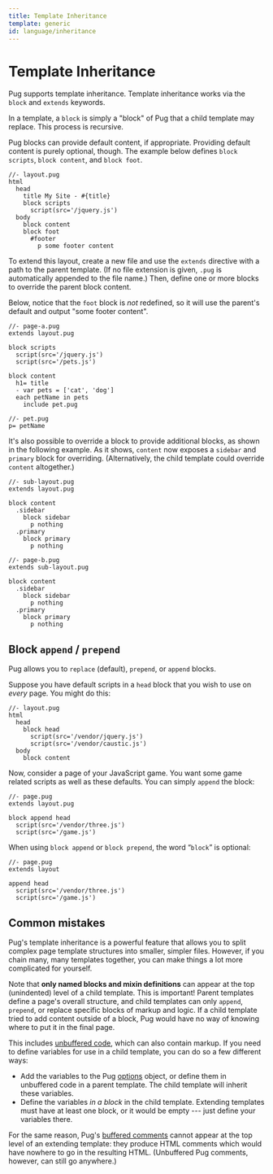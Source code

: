 ```yaml
---
title: Template Inheritance
template: generic
id: language/inheritance
---
```


# Template Inheritance

Pug supports template inheritance. Template inheritance works via the `block` and `extends` keywords. 

In a template, a `block` is simply a "block" of Pug that a child template may replace. This process is recursive.

Pug blocks can provide default content, if appropriate. Providing default content is purely optional, though. The example below defines `block scripts`, `block content`, and `block foot`.  

```pug
//- layout.pug
html
  head
    title My Site - #{title}
    block scripts
      script(src='/jquery.js')
  body
    block content
    block foot
      #footer
        p some footer content
```

To extend this layout, create a new file and use the `extends` directive with a path to the parent template. (If no file extension is given, `.pug` is automatically appended to the file name.) Then, define one or more blocks to override the parent block content. 

Below, notice that the `foot` block is *not* redefined, so it will use the parent's default and output "some footer content".

```pug
//- page-a.pug
extends layout.pug

block scripts
  script(src='/jquery.js')
  script(src='/pets.js')

block content
  h1= title
  - var pets = ['cat', 'dog']
  each petName in pets
    include pet.pug
```

```pug
//- pet.pug
p= petName
```

It's also possible to override a block to provide additional blocks, as shown in the following example. As it shows, `content` now exposes a `sidebar` and `primary` block for overriding. (Alternatively, the child template could override `content` altogether.)

```pug
//- sub-layout.pug
extends layout.pug

block content
  .sidebar
    block sidebar
      p nothing
  .primary
    block primary
      p nothing
```

```pug
//- page-b.pug
extends sub-layout.pug

block content
  .sidebar
    block sidebar
      p nothing
  .primary
    block primary
      p nothing
```

## Block `append` / `prepend`

Pug allows you to `replace` (default), `prepend`, or `append` blocks. 

Suppose you have default scripts in a `head` block that you wish to use on *every* page. You might do this:

```pug
//- layout.pug
html
  head
    block head
      script(src='/vendor/jquery.js')
      script(src='/vendor/caustic.js')
  body
    block content
```

Now, consider a page of your JavaScript game. You want some game related scripts as well as these defaults. You can simply `append` the block:

```pug
//- page.pug
extends layout.pug

block append head
  script(src='/vendor/three.js')
  script(src='/game.js')
```

When using `block append` or `block prepend`, the word “`block`” is optional:

```pug
//- page.pug
extends layout

append head
  script(src='/vendor/three.js')
  script(src='/game.js')
```

## Common mistakes

Pug's template inheritance is a powerful feature that allows you to split complex page template structures into smaller, simpler files. However, if you chain many, many templates together, you can make things a lot more complicated for yourself.

Note that **only named blocks and mixin definitions** can appear at the top (unindented) level of a child template. This is important! Parent templates define a page's overall structure, and child templates can only `append`, `prepend`, or replace specific blocks of markup and logic. If a child template tried to add content outside of a block, Pug would have no way of knowing where to put it in the final page.

This includes [unbuffered code](code.html#unbuffered-code), which can also contain markup. If you need to define variables for use in a child template, you can do so a few different ways:

* Add the variables to the Pug [options](../api/reference.html#options) object, or define them in unbuffered code in a parent template. The child template will inherit these variables.
* Define the variables *in a block* in the child template. Extending templates must have at least one block, or it would be empty --- just define your variables there.

For the same reason, Pug's [buffered comments](comments.html) cannot appear at the top level of an extending template: they produce HTML comments which would have nowhere to go in the resulting HTML. (Unbuffered Pug comments, however, can still go anywhere.)
